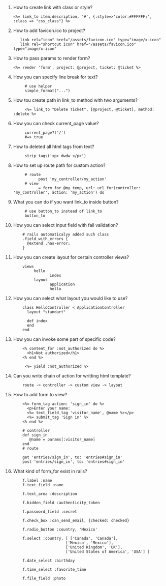1. How to create link with class or style?
      
       <%= link_to item.description, '#', {:style=>'color:#FFFFFF;', :class => "css_class"} %>
2. How to add favicon.ico to project?
      
          link rel="icon" href="/assets/favicon.ico" type="image/x-icon"
          link rel="shortcut icon" href="/assets/favicon.ico" type="image/x-icon"
3. How to pass params to render form?
      
       <%= render 'form', project: @project, ticket: @ticket %>
4. How you can specify line break for text?
            
            # use helper 
            simple_format("...")
5. How tou create path in link_to method with two arguments?
            
            <%= link_to "Delete Ticket", [@project, @ticket], method: :delete %>
6. How you can check current_page value?
            
            current_page?('/')
            #=> true
7. How to deleted all html tags from text?
      
            strip_tags('<p> dwdw </p>')

8. How to set up route path for custom action?
            
            # route
                  post 'my_controller/my_action'
            # view
                  = form_for @my_temp, url: url_for(controller: 'my_controller', action: 'my_action') do
9. What you can do if you want link_to inside button?
            
            # use button_to instead of link_to
            button_to
10. How you can select input field with fail validation?
      
            # rails automaticalyy added such class
            .field_with_errors {
              @extend .has-error;
            }
11. How you can create layout for certain controller views?
      
            views 
                 hello
                        index
                 layout
                        application
                        hello
12. How you can select what layout you would like to use?
            
            class HelloController < ApplicationController
              layout "standart"

              def index
              end
            end
13. How you can invoke some part of specific code?
            
            <% content_for :not_authorized do %>
              <h1>Not authorized</h1>
            <% end %>
            
             <%= yield :not_authorized %>

14. Can you write chain of action for writting html template?
            
            route -> controller -> custom view -> layout
15. How to add form to view?
            
            <%= form_tag action: 'sign_in' do %>
              <p>Enter your name:
              <%= text_field_tag 'visitor_name', @name %></p>
              <%= submit_tag 'Sign in' %>
            <% end %>
            
            # controller
            def sign_in
               @name = params[:visitor_name]
            end
            # route
            
            get 'entries/sign_in', to: 'entries#sign_in'
            post 'entries/sign_in', to: 'entries#sign_in'

16. What kind of form_for exist in rails?
            
            f.label :name
            f.text_field :name
 
            f.text_area :description
            
            f.hidden_field :authenticity_token
            
            f.password_field :secret
            
            f.check_box :can_send_email, {checked: checked}
            
            f.radio_button :country, 'Mexico' 
            
            f.select :country, [ ['Canada', 'Canada'],
                               ['Mexico', 'Mexico'],
                               ['United Kingdom', 'UK'],
                               ['United States of America', 'USA'] ]
                               
            f.date_select :birthday
            
            f.time_select :favorite_time
            
            f.file_field :photo
            
            
